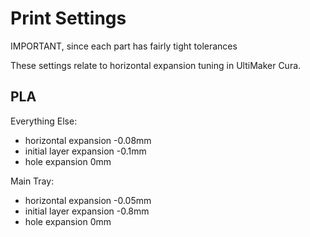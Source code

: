 # Print Settings

IMPORTANT, since each part has fairly tight tolerances

These settings relate to horizontal expansion tuning in UltiMaker Cura.

## PLA

Everything Else:

- horizontal expansion -0.08mm
- initial layer expansion -0.1mm
- hole expansion 0mm

Main Tray:

- horizontal expansion -0.05mm
- initial layer expansion -0.8mm
- hole expansion 0mm